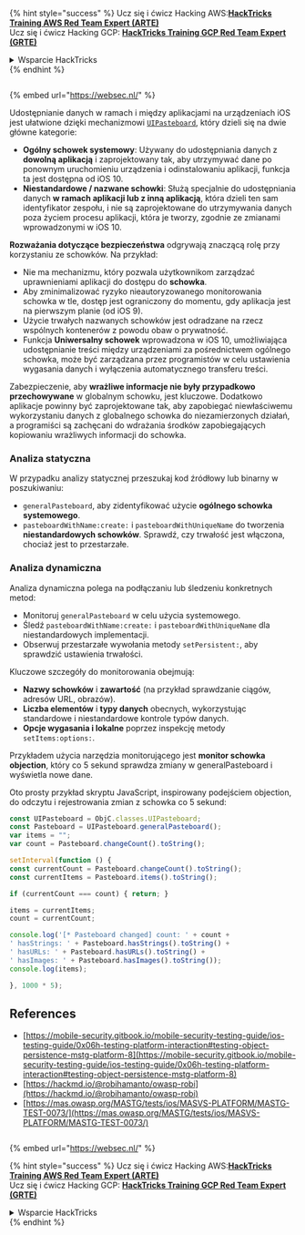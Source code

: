 {% hint style="success" %}
Ucz się i ćwicz Hacking AWS:<img src="/.gitbook/assets/arte.png" alt="" data-size="line">[**HackTricks Training AWS Red Team Expert (ARTE)**](https://training.hacktricks.xyz/courses/arte)<img src="/.gitbook/assets/arte.png" alt="" data-size="line">\
Ucz się i ćwicz Hacking GCP: <img src="/.gitbook/assets/grte.png" alt="" data-size="line">[**HackTricks Training GCP Red Team Expert (GRTE)**<img src="/.gitbook/assets/grte.png" alt="" data-size="line">](https://training.hacktricks.xyz/courses/grte)

<details>

<summary>Wsparcie HackTricks</summary>

* Sprawdź [**plany subskrypcyjne**](https://github.com/sponsors/carlospolop)!
* **Dołącz do** 💬 [**grupy Discord**](https://discord.gg/hRep4RUj7f) lub [**grupy telegram**](https://t.me/peass) lub **śledź** nas na **Twitterze** 🐦 [**@hacktricks\_live**](https://twitter.com/hacktricks\_live)**.**
* **Podziel się sztuczkami hackingowymi, przesyłając PR-y do** [**HackTricks**](https://github.com/carlospolop/hacktricks) i [**HackTricks Cloud**](https://github.com/carlospolop/hacktricks-cloud) repozytoriów na githubie.

</details>
{% endhint %}

<figure><img src="https://pentest.eu/RENDER_WebSec_10fps_21sec_9MB_29042024.gif" alt=""><figcaption></figcaption></figure>

{% embed url="https://websec.nl/" %}


Udostępnianie danych w ramach i między aplikacjami na urządzeniach iOS jest ułatwione dzięki mechanizmowi [`UIPasteboard`](https://developer.apple.com/documentation/uikit/uipasteboard), który dzieli się na dwie główne kategorie:

- **Ogólny schowek systemowy**: Używany do udostępniania danych z **dowolną aplikacją** i zaprojektowany tak, aby utrzymywać dane po ponownym uruchomieniu urządzenia i odinstalowaniu aplikacji, funkcja ta jest dostępna od iOS 10.
- **Niestandardowe / nazwane schowki**: Służą specjalnie do udostępniania danych **w ramach aplikacji lub z inną aplikacją**, która dzieli ten sam identyfikator zespołu, i nie są zaprojektowane do utrzymywania danych poza życiem procesu aplikacji, która je tworzy, zgodnie ze zmianami wprowadzonymi w iOS 10.

**Rozważania dotyczące bezpieczeństwa** odgrywają znaczącą rolę przy korzystaniu ze schowków. Na przykład:
- Nie ma mechanizmu, który pozwala użytkownikom zarządzać uprawnieniami aplikacji do dostępu do **schowka**.
- Aby zminimalizować ryzyko nieautoryzowanego monitorowania schowka w tle, dostęp jest ograniczony do momentu, gdy aplikacja jest na pierwszym planie (od iOS 9).
- Użycie trwałych nazwanych schowków jest odradzane na rzecz wspólnych kontenerów z powodu obaw o prywatność.
- Funkcja **Uniwersalny schowek** wprowadzona w iOS 10, umożliwiająca udostępnianie treści między urządzeniami za pośrednictwem ogólnego schowka, może być zarządzana przez programistów w celu ustawienia wygasania danych i wyłączenia automatycznego transferu treści.

Zabezpieczenie, aby **wrażliwe informacje nie były przypadkowo przechowywane** w globalnym schowku, jest kluczowe. Dodatkowo aplikacje powinny być zaprojektowane tak, aby zapobiegać niewłaściwemu wykorzystaniu danych z globalnego schowka do niezamierzonych działań, a programiści są zachęcani do wdrażania środków zapobiegających kopiowaniu wrażliwych informacji do schowka.

### Analiza statyczna

W przypadku analizy statycznej przeszukaj kod źródłowy lub binarny w poszukiwaniu:
- `generalPasteboard`, aby zidentyfikować użycie **ogólnego schowka systemowego**.
- `pasteboardWithName:create:` i `pasteboardWithUniqueName` do tworzenia **niestandardowych schowków**. Sprawdź, czy trwałość jest włączona, chociaż jest to przestarzałe.

### Analiza dynamiczna

Analiza dynamiczna polega na podłączaniu lub śledzeniu konkretnych metod:
- Monitoruj `generalPasteboard` w celu użycia systemowego.
- Śledź `pasteboardWithName:create:` i `pasteboardWithUniqueName` dla niestandardowych implementacji.
- Obserwuj przestarzałe wywołania metody `setPersistent:`, aby sprawdzić ustawienia trwałości.

Kluczowe szczegóły do monitorowania obejmują:
- **Nazwy schowków** i **zawartość** (na przykład sprawdzanie ciągów, adresów URL, obrazów).
- **Liczba elementów** i **typy danych** obecnych, wykorzystując standardowe i niestandardowe kontrole typów danych.
- **Opcje wygasania i lokalne** poprzez inspekcję metody `setItems:options:`.

Przykładem użycia narzędzia monitorującego jest **monitor schowka objection**, który co 5 sekund sprawdza zmiany w generalPasteboard i wyświetla nowe dane.

Oto prosty przykład skryptu JavaScript, inspirowany podejściem objection, do odczytu i rejestrowania zmian z schowka co 5 sekund:
```javascript
const UIPasteboard = ObjC.classes.UIPasteboard;
const Pasteboard = UIPasteboard.generalPasteboard();
var items = "";
var count = Pasteboard.changeCount().toString();

setInterval(function () {
const currentCount = Pasteboard.changeCount().toString();
const currentItems = Pasteboard.items().toString();

if (currentCount === count) { return; }

items = currentItems;
count = currentCount;

console.log('[* Pasteboard changed] count: ' + count +
' hasStrings: ' + Pasteboard.hasStrings().toString() +
' hasURLs: ' + Pasteboard.hasURLs().toString() +
' hasImages: ' + Pasteboard.hasImages().toString());
console.log(items);

}, 1000 * 5);
```
## References

* [https://mobile-security.gitbook.io/mobile-security-testing-guide/ios-testing-guide/0x06h-testing-platform-interaction#testing-object-persistence-mstg-platform-8](https://mobile-security.gitbook.io/mobile-security-testing-guide/ios-testing-guide/0x06h-testing-platform-interaction#testing-object-persistence-mstg-platform-8)
* [https://hackmd.io/@robihamanto/owasp-robi](https://hackmd.io/@robihamanto/owasp-robi)
* [https://mas.owasp.org/MASTG/tests/ios/MASVS-PLATFORM/MASTG-TEST-0073/](https://mas.owasp.org/MASTG/tests/ios/MASVS-PLATFORM/MASTG-TEST-0073/)

<figure><img src="https://pentest.eu/RENDER_WebSec_10fps_21sec_9MB_29042024.gif" alt=""><figcaption></figcaption></figure>

{% embed url="https://websec.nl/" %}


{% hint style="success" %}
Ucz się i ćwicz Hacking AWS:<img src="/.gitbook/assets/arte.png" alt="" data-size="line">[**HackTricks Training AWS Red Team Expert (ARTE)**](https://training.hacktricks.xyz/courses/arte)<img src="/.gitbook/assets/arte.png" alt="" data-size="line">\
Ucz się i ćwicz Hacking GCP: <img src="/.gitbook/assets/grte.png" alt="" data-size="line">[**HackTricks Training GCP Red Team Expert (GRTE)**<img src="/.gitbook/assets/grte.png" alt="" data-size="line">](https://training.hacktricks.xyz/courses/grte)

<details>

<summary>Wsparcie HackTricks</summary>

* Sprawdź [**plany subskrypcyjne**](https://github.com/sponsors/carlospolop)!
* **Dołącz do** 💬 [**grupy Discord**](https://discord.gg/hRep4RUj7f) lub [**grupy telegramowej**](https://t.me/peass) lub **śledź** nas na **Twitterze** 🐦 [**@hacktricks\_live**](https://twitter.com/hacktricks\_live)**.**
* **Dziel się trikami hackingowymi, przesyłając PR-y do** [**HackTricks**](https://github.com/carlospolop/hacktricks) i [**HackTricks Cloud**](https://github.com/carlospolop/hacktricks-cloud) repozytoriów na githubie.

</details>
{% endhint %}
